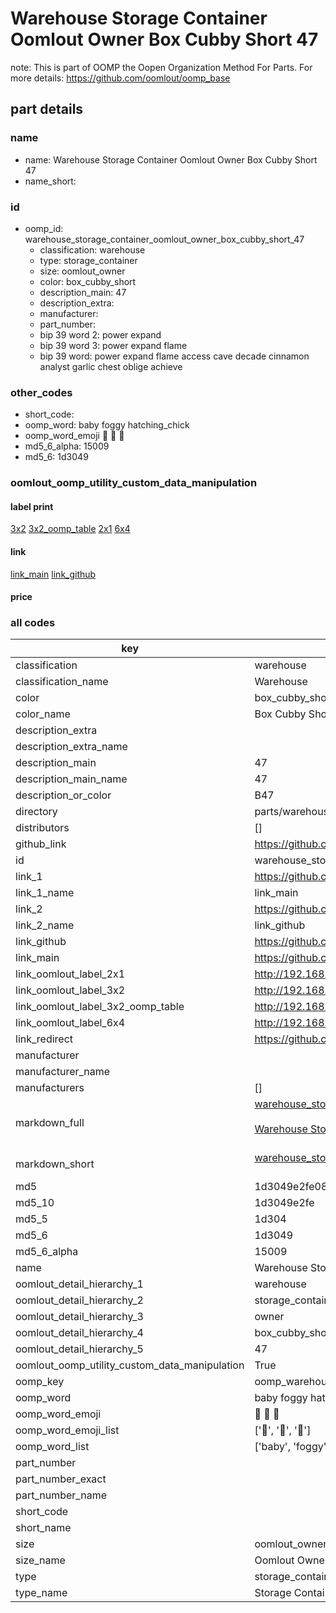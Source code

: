 # Warehouse Storage Container Oomlout Owner Box Cubby Short 47  

note: This is part of OOMP the Oopen Organization Method For Parts. For more details: https://github.com/oomlout/oomp_base

##  part details
  







### name
* name: Warehouse Storage Container Oomlout Owner Box Cubby Short 47
* name_short: 
### id
* oomp_id: warehouse_storage_container_oomlout_owner_box_cubby_short_47
  * classification: warehouse
  * type: storage_container
  * size: oomlout_owner
  * color: box_cubby_short
  * description_main: 47
  * description_extra: 
  * manufacturer: 
  * part_number: 
  * bip 39 word 2: power expand
  * bip 39 word 3: power expand flame
  * bip 39 word: power expand flame access cave decade cinnamon analyst garlic chest oblige achieve

### other_codes
* short_code: 
* oomp_word: baby foggy hatching_chick
* oomp_word_emoji :baby: :foggy: :hatching_chick:
* md5_6_alpha: 15009
* md5_6: 1d3049






### oomlout_oomp_utility_custom_data_manipulation
#### label print
[3x2](http://192.168.1.245:1112/?label=oomp%2015009)
[3x2_oomp_table](http://192.168.1.108:1112/?label=oomp%2015009)
[2x1](http://192.168.1.242:1112/?label=oomp%2015009)
[6x4](http://192.168.1.55:1112/?label=oomp%2015009)    

#### link

[link_main](https://github.com/oomlout/oomlout_oomp_version_1_messy/tree/main/parts/warehouse_storage_container_oomlout_owner_box_cubby_short_47) [link_github](https://github.com/oomlout/oomlout_oomp_version_1_messy/tree/main/parts/warehouse_storage_container_oomlout_owner_box_cubby_short_47)                             

#### price







### all codes 
| key | value |  
| --- | --- |  
| classification | warehouse |  
| classification_name | Warehouse |  
| color | box_cubby_short |  
| color_name | Box Cubby Short |  
| description_extra |  |  
| description_extra_name |  |  
| description_main | 47 |  
| description_main_name | 47 |  
| description_or_color | B47 |  
| directory | parts/warehouse_storage_container_oomlout_owner_box_cubby_short_47 |  
| distributors | [] |  
| github_link | https://github.com/oomlout/oomlout_oomp_part_src/tree/main/parts/warehouse_storage_container_oomlout_owner_box_cubby_short_47 |  
| id | warehouse_storage_container_oomlout_owner_box_cubby_short_47 |  
| link_1 | https://github.com/oomlout/oomlout_oomp_version_1_messy/tree/main/parts/warehouse_storage_container_oomlout_owner_box_cubby_short_47 |  
| link_1_name | link_main |  
| link_2 | https://github.com/oomlout/oomlout_oomp_version_1_messy/tree/main/parts/warehouse_storage_container_oomlout_owner_box_cubby_short_47 |  
| link_2_name | link_github |  
| link_github | https://github.com/oomlout/oomlout_oomp_version_1_messy/tree/main/parts/warehouse_storage_container_oomlout_owner_box_cubby_short_47 |  
| link_main | https://github.com/oomlout/oomlout_oomp_version_1_messy/tree/main/parts/warehouse_storage_container_oomlout_owner_box_cubby_short_47 |  
| link_oomlout_label_2x1 | http://192.168.1.242:1112/?label=oomp%2015009 |  
| link_oomlout_label_3x2 | http://192.168.1.245:1112/?label=oomp%2015009 |  
| link_oomlout_label_3x2_oomp_table | http://192.168.1.108:1112/?label=oomp%2015009 |  
| link_oomlout_label_6x4 | http://192.168.1.55:1112/?label=oomp%2015009 |  
| link_redirect | https://github.com/oomlout/oomlout_oomp_version_1_messy/tree/main/parts/warehouse_storage_container_oomlout_owner_box_cubby_short_47 |  
| manufacturer |  |  
| manufacturer_name |  |  
| manufacturers | [] |  
| markdown_full | [warehouse_storage_container_oomlout_owner_box_cubby_short_47](none)<br>[](none)<br>[Warehouse Storage Container Oomlout Owner Box Cubby Short 47](none)<br><br> |  
| markdown_short | [warehouse_storage_container_oomlout_owner_box_cubby_short_47](none)<br><br> |  
| md5 | 1d3049e2fe084520e2126014b0940d4a |  
| md5_10 | 1d3049e2fe |  
| md5_5 | 1d304 |  
| md5_6 | 1d3049 |  
| md5_6_alpha | 15009 |  
| name | Warehouse Storage Container Oomlout Owner Box Cubby Short 47 |  
| oomlout_detail_hierarchy_1 | warehouse |  
| oomlout_detail_hierarchy_2 | storage_container |  
| oomlout_detail_hierarchy_3 | owner |  
| oomlout_detail_hierarchy_4 | box_cubby_short |  
| oomlout_detail_hierarchy_5 | 47 |  
| oomlout_oomp_utility_custom_data_manipulation | True |  
| oomp_key | oomp_warehouse_storage_container_oomlout_owner_box_cubby_short_47 |  
| oomp_word | baby foggy hatching_chick |  
| oomp_word_emoji | :baby: :foggy: :hatching_chick: |  
| oomp_word_emoji_list | [':baby:', ':foggy:', ':hatching_chick:'] |  
| oomp_word_list | ['baby', 'foggy', 'hatching_chick'] |  
| part_number |  |  
| part_number_exact |  |  
| part_number_name |  |  
| short_code |  |  
| short_name |  |  
| size | oomlout_owner |  
| size_name | Oomlout Owner |  
| type | storage_container |  
| type_name | Storage Container |  
